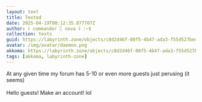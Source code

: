 ```yaml
---
layout: text
title: Texted
date: 2025-04-19T00:12:35.877707Z
author: ⸸ commander ░ nova ⸸ :~$
collection: texts
guid: https://labyrinth.zone/objects/c8d2d46f-08f5-4b47-ada3-f55d527bed53
avatar: /img/avatar/daemon.png
akkoma: https://labyrinth.zone/objects/c8d2d46f-08f5-4b47-ada3-f55d527bed53
tags: [akkoma, labyrinth-zone]
---
```


<p>At any given time my forum has 5-10 or even more guests just perusing (it seems)<br><br>Hello guests! Make an account! lol</p>